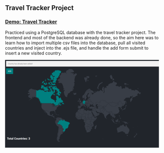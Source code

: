 ## Travel Tracker Project

### [Demo: Travel Tracker](https://replit.com/@gdbecker/TravelTracker)

Practiced using a PostgreSQL database with the travel tracker project. The frontend and most of the backend was already done, so the aim here was to learn how to import multiple csv files into the database, pull all visited countries and inject into the .ejs file, and handle the add form submit to insert a new visited country.

!["TravelTracker"](./TravelTracker.png)
